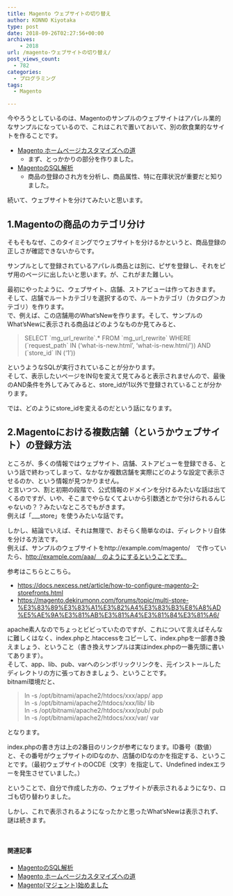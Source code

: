 ```yaml
---
title: Magento ウェブサイトの切り替え
author: KONNO Kiyotaka
type: post
date: 2018-09-26T02:27:56+00:00
archives:
    - 2018
url: /magento-ウェブサイトの切り替え/
post_views_count:
  - 782
categories:
  - プログラミング
tags:
  - Magento

---
```

今やろうとしているのは、Magentoのサンプルのウェブサイトはアパレル業的なサンプルになっているので、これはこれで置いておいて、別の飲食業的なサイトを作ることです。

  * <a href="https://www.programmers-office.ml/2018/09/22/magento-%E3%83%9B%E3%83%BC%E3%83%A0%E3%83%9A%E3%83%BC%E3%82%B8%E3%82%AB%E3%82%B9%E3%82%BF%E3%83%9E%E3%82%A4%E3%82%BA%E3%81%B8%E3%81%AE%E9%81%93/" target="_blank" rel="noopener">Magento ホームページカスタマイズへの道</a> 
      * まず、とっかかりの部分を作りました。
  * <a href="https://www.programmers-office.ml/2018/09/22/magento%E3%81%AEsql%E8%A7%A3%E6%9E%90/" target="_blank" rel="noopener">MagentoのSQL解析</a> 
      * 商品の登録のされ方を分析し、商品属性、特に在庫状況が重要だと知りました。

続いて、ウェブサイトを分けてみたいと思います。

## 1.Magentoの商品のカテゴリ分け

そもそもなぜ、このタイミングでウェブサイトを分けるかというと、商品登録の正しさが確認できないからです。

サンプルとして登録されているアパレル商品とは別に、ピザを登録し、それをピザ用のページに出したいと思います。が、これがまた難しい。

最初にやったように、ウェブサイト、店舗、ストアビューは作っておきます。  
そして、店舗でルートカテゴリを選択するので、ルートカテゴリ（カタログ＞カテゴリ）を作ります。  
で、例えば、この店舗用のWhat&#8217;sNewを作ります。そして、サンプルのWhat&#8217;sNewに表示される商品はどのようなものか見てみると、

> SELECT \`mg\_url\_rewrite\`.* FROM \`mg\_url\_rewrite\` WHERE (\`request\_path\` IN (&#8216;what-is-new.html&#8217;, &#8216;what-is-new.html/&#8217;)) AND (\`store\_id\` IN (&#8216;1&#8217;))

というようなSQLが実行されていることが分かります。  
そして、表示したいページをIN句を変えて見てみると表示されませんので、最後のAND条件を外してみてみると、store_idが1以外で登録されていることが分かります。

では、どのようにstore_idを変えるのだという話になります。

## 2.Magentoにおける複数店舗（というかウェブサイト）の登録方法

ところが、多くの情報ではウェブサイト、店舗、ストアビューを登録できる、という話で終わってしまって、なかなか複数店舗を実際にどのような設定で表示させるのか、という情報が見つかりません。  
と言いつつ、割と初期の段階で、公式情報のドメインを分けるみたいな話は出てくるのですが、いや、そこまでやらなくてよいから引数透とかで分けられるんじゃないの？？みたいなところでもがきます。  
例えば「\___store」を使うみたいな話です。

しかし、結論でいえば、それは無理で、おそらく簡単なのは、ディレクトリ自体を分ける方法です。  
例えば、サンプルのウェブサイトをhttp://example.com/magento/　で作っていたら、http://example.com/aaa/　のようにするということです。

参考はこちらとこちら。

  * <a title="https://docs.nexcess.net/article/how-to-configure-magento-2-storefronts.html" href="https://docs.nexcess.net/article/how-to-configure-magento-2-storefronts.html" target="_blank" rel="noopener">https://docs.nexcess.net/article/how-to-configure-magento-2-storefronts.html</a>
  * <a title="https://magento.dekirumonn.com/forums/topic/multi-store-%E3%83%89%E3%83%A1%E3%82%A4%E3%83%B3%E8%A8%AD%E5%AE%9A%E3%81%AB%E3%81%A4%E3%81%84%E3%81%A6/" href="https://magento.dekirumonn.com/forums/topic/multi-store-%E3%83%89%E3%83%A1%E3%82%A4%E3%83%B3%E8%A8%AD%E5%AE%9A%E3%81%AB%E3%81%A4%E3%81%84%E3%81%A6/" target="_blank" rel="noopener">https://magento.dekirumonn.com/forums/topic/multi-store-%E3%83%89%E3%83%A1%E3%82%A4%E3%83%B3%E8%A8%AD%E5%AE%9A%E3%81%AB%E3%81%A4%E3%81%84%E3%81%A6/</a>

apache素人なのでちょっとビビっていたのですが、これについて言えばそんなに難しくはなく、index.phpと.htaccessをコピーして、index.phpを一部書き換えましょう、ということ（書き換えサンプルは実はindex.phpの一番先頭に書いてあります）。  
そして、app、lib、pub、varへのシンボリックリンクを、元インストールしたディレクトリの方に張っておきましょう、ということです。  
bitnami環境だと、

> ln -s /opt/bitnami/apache2/htdocs/xxx/app/ app  
> ln -s /opt/bitnami/apache2/htdocs/xxx/lib/ lib  
> ln -s /opt/bitnami/apache2/htdocs/xxx/pub/ pub  
> ln -s /opt/bitnami/apache2/htdocs/xxx/var/ var

となります。

index.phpの書き方は上の2番目のリンクが参考になります。ID番号（数値）と、その番号がウェブサイトのIDなのか、店舗のIDなのかを指定する、ということです。（最初ウェブサイトのOCDE（文字）を指定して、Undefined indexエラーを発生させていました。）

ということで、自分で作成した方の、ウェブサイトが表示されるようになり、ロゴも切り替わりました。

しかし、これで表示されるようになったかと思ったWhat&#8217;sNewは表示されず、謎は続きます。

&nbsp;

#### 関連記事

  * <a href="https://www.programmers-office.ml/2018/09/22/magento%E3%81%AEsql%E8%A7%A3%E6%9E%90/" target="_blank" rel="noopener">MagentoのSQL解析</a>
  * [Magento ホームページカスタマイズへの道][1]
  * [Magento(マジェント)始めました][2]

 [1]: https://www.programmers-office.ml/2018/09/22/magento-%e3%83%9b%e3%83%bc%e3%83%a0%e3%83%9a%e3%83%bc%e3%82%b8%e3%82%ab%e3%82%b9%e3%82%bf%e3%83%9e%e3%82%a4%e3%82%ba%e3%81%b8%e3%81%ae%e9%81%93/
 [2]: https://www.programmers-office.ml/2018/09/17/magento%e3%83%9e%e3%82%b8%e3%82%a7%e3%83%b3%e3%83%88%e5%a7%8b%e3%82%81%e3%81%be%e3%81%97%e3%81%9f/